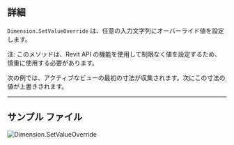 ## 詳細
`Dimension.SetValueOverride` は、任意の入力文字列にオーバーライド値を設定します。

注: このメソッドは、Revit API の機能を使用して制限なく値を設定するため、慎重に使用する必要があります。

次の例では、アクティブなビューの最初の寸法が収集されます。次にこの寸法の値が上書きされます。
___
## サンプル ファイル

![Dimension.SetValueOverride](./Revit.Elements.Dimension.SetValueOverride_img.jpg)
